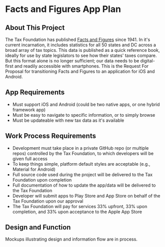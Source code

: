# Facts and Figures App Plan

## About This Project

The Tax Foundation has published [Facts and Figures](https://github.com/TaxFoundation/data/tree/master/facts-and-figures/2015) since 1941. In it's current incarnation, it includes statistics for all 50 states and DC across a broad array of tax topics. This data is published as a quick reference book, ideally for use by state legislators to see how their states' taxes compare. But this format alone is no longer sufficient; our data needs to be digital-first and readily accessible with smartphones. This is the Request For Proposal for transitioning Facts and Figures to an application for iOS and Android.

## App Requirements

* Must support iOS and Android (could be two native apps, or one hybrid framework app)
* Must be easy to navigate to specific information, or to simply browse
* Must be updateable with new tax data as it's available

## Work Process Requirements

* Development must take place in a private GitHub repo (or multiple repos) controlled by the Tax Foundation, to which developers will be given full access
* To keep things simple, platform default styles are acceptable (e.g., Material for Android)
* Full source code used during the project will be delivered to the Tax Foundation upon completion
* Full documentation of how to update the app/data will be delivered to the Tax Foundation
* Developer will submit apps to Play Store and App Store on behalf of the Tax Foundation upon our approval
* The Tax Foundation will pay for services 33% upfront, 33% upon completion, and 33% upon acceptance to the Apple App Store

## Design and Function

Mockups illustrating design and information flow are in process.
